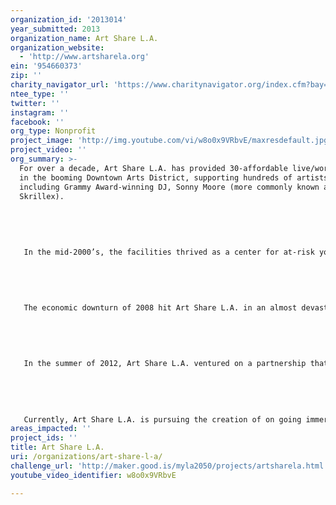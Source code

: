 ```yaml
---
organization_id: '2013014'
year_submitted: 2013
organization_name: Art Share L.A.
organization_website:
  - 'http://www.artsharela.org'
ein: '954660373'
zip: ''
charity_navigator_url: 'https://www.charitynavigator.org/index.cfm?bay=search.profile&ein=954660373'
ntee_type: ''
twitter: ''
instagram: ''
facebook: ''
org_type: Nonprofit
project_image: 'http://img.youtube.com/vi/w8o0x9VRbvE/maxresdefault.jpg'
project_video: ''
org_summary: >-
  For over a decade, Art Share L.A. has provided 30-affordable live/work units
  in the booming Downtown Arts District, supporting hundreds of artists
  including Grammy Award-winning DJ, Sonny Moore (more commonly known as
  Skrillex). 
   
   
   
   
   
   In the mid-2000’s, the facilities thrived as a center for at-risk youth—servings over 300 students per year. During this time frame, Art Share L.A. created its FACT program (Families and Communities Together). This program, created in collaboration with Stevenson Middle School in Boyle Heights and the LA County Probation Department, has helped families in crises for 8 years—pairing trained social workers with families in creative and expressive environments to explore conscious and constructive problem-solving skills. 
   
   
   
   
   
   The economic downturn of 2008 hit Art Share L.A. in an almost devastating manner. The organization and its management struggled to make ends meet. By the summer of 2011, all staff had been cut and the agency was operating on a shoe-string budget. Property buy-out offers were on the table, but the new board of directors was dedicated to keeping Art Share L.A. owned and operated by and for the community. The new directors, under guidance of city planner, Elizabeth Peterson, brought the facilities into a new era, complete with new paint job and new staff. 
   
   
   
   
   
   In the summer of 2012, Art Share L.A. ventured on a partnership that would bridge the worlds of outdoor advertising and street art—two sectors who until recently have rivaled for public space and the rights to it. In March of 2013, Art Share L.A. (in collaboration with Casey Zoltan of Known Gallery and 15 of the cities most renowned street artists) launched the second installment of the project. Since inception in 2012, more than two-dozen street artists have legally showcased on billboards through a rotating citywide gallery exhibit. 
   
   
   
   
   
   Currently, Art Share L.A. is pursuing the creation of on going immersive and interactive art experiences through digital augment reality platforms like Aurasma in partnership with ceramic street artist, Zenka. We will create interactive, augmented reality ceramic art installations in the Arts District.
areas_impacted: ''
project_ids: ''
title: Art Share L.A.
uri: /organizations/art-share-l-a/
challenge_url: 'http://maker.good.is/myla2050/projects/artsharela.html'
youtube_video_identifier: w8o0x9VRbvE

---
```

